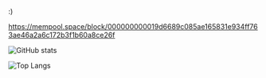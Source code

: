 :)

https://mempool.space/block/000000000019d6689c085ae165831e934ff763ae46a2a6c172b3f1b60a8ce26f
<!--
7D45 37A5 C686 22C2 F554  441C 5415 034B C045 3B37


1Starmanks5oJZdrxRHT8zva2MW4c11aE

npub1yghv547k25xx2u454n8vj5vsxdh48ytl0p8s7j8jjyp8e2h5gryqglqadh
-->
![GitHub stats](https://github-readme-stats.vercel.app/api?username=Starman3787&show_icons=true&theme=tokyonight)

![Top Langs](https://github-readme-stats.vercel.app/api/top-langs/?username=Starman3787&theme=tokyonight)

<!--
**Starman3787/Starman3787** is a ✨ _special_ ✨ repository because its `README.md` (this file) appears on your GitHub profile.

bruh

Here are some ideas to get you started:

- 🔭 I’m currently working on ...
- 🌱 I’m currently learning ...
- 👯 I’m looking to collaborate on ...
- 🤔 I’m looking for help with ...
- 💬 Ask me about ...
- 📫 How to reach me: ...
- 😄 Pronouns: ...
- ⚡ Fun fact: ...
-->
